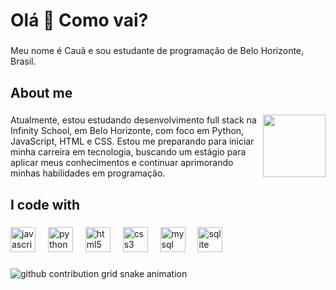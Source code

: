 <h1 align="left">Olá 👋 Como vai?</h1>

###

<p align="left">Meu nome é Cauã e sou estudante de programação de Belo Horizonte, Brasil.</p>

###

<h2 align="left">About me</h2>

###

<img align="right" height="100" src="https://i.pinimg.com/originals/95/c8/ba/95c8bacc7d615b8d678ed0424b0af7a5.gif"  />

###

<p align="left">Atualmente, estou estudando desenvolvimento full stack na Infinity School, em Belo Horizonte, com foco em Python, JavaScript, HTML e CSS. Estou me preparando para iniciar minha carreira em tecnologia, buscando um estágio para aplicar meus conhecimentos e continuar aprimorando minhas habilidades em programação.</p>

###

<h2 align="left">I code with</h2>

###

<div align="left">
  <img src="https://cdn.jsdelivr.net/gh/devicons/devicon/icons/javascript/javascript-plain.svg" width="40" height="40" alt="javascript logo"  />
  <img width="12" />
  <img src="https://cdn.jsdelivr.net/gh/devicons/devicon/icons/python/python-original.svg" width="40" height="40" alt="python logo"  />
  <img width="12" />
  <img src="https://cdn.jsdelivr.net/gh/devicons/devicon/icons/html5/html5-plain.svg" width="40" height="40" alt="html5 logo"  />
  <img width="12" />
  <img src="https://cdn.jsdelivr.net/gh/devicons/devicon/icons/css3/css3-plain.svg" width="40" height="40" alt="css3 logo"  />
  <img width="12" />
  <img src="https://cdn.jsdelivr.net/gh/devicons/devicon/icons/mysql/mysql-original.svg" width="40" height="40" alt="mysql logo"  />
  <img width="12" />
  <img src="https://cdn.jsdelivr.net/gh/devicons/devicon/icons/sqlite/sqlite-original.svg" width="40" height="40" alt="sqlite logo"  />
</div>

###

<picture align="center">
  <source media="(prefers-color-scheme: dark)" srcset="https://raw.githubusercontent.com/2backside/2backside/output/github-contribution-grid-snake-dark.svg">
  <source media="(prefers-color-scheme: light)" srcset="https://raw.githubusercontent.com/2backside/2backside/output/github-contribution-grid-snake-dark.svg">
  <img align="center" alt="github contribution grid snake animation" src="https://raw.githubusercontent.com/2backside/2backside/output/github-contribution-grid-snake.svg">
</picture>

###
